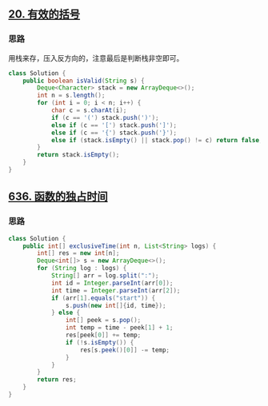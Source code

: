 ## [20. 有效的括号](https://leetcode-cn.com/problems/valid-parentheses/)

### 思路

用栈来存，压入反方向的，注意最后是判断栈非空即可。

```java
class Solution {
    public boolean isValid(String s) {
        Deque<Character> stack = new ArrayDeque<>();
        int n = s.length();
        for (int i = 0; i < n; i++) {
            char c = s.charAt(i);
            if (c == '(') stack.push(')');
            else if (c == '[') stack.push(']');
            else if (c == '{') stack.push('}');
            else if (stack.isEmpty() || stack.pop() != c) return false;
        }
        return stack.isEmpty();
    }
}
```

## [636. 函数的独占时间](https://leetcode-cn.com/problems/exclusive-time-of-functions/)

### 思路

```java
class Solution {
    public int[] exclusiveTime(int n, List<String> logs) {
        int[] res = new int[n];
        Deque<int[]> s = new ArrayDeque<>();
        for (String log : logs) {
            String[] arr = log.split(":");
            int id = Integer.parseInt(arr[0]);
            int time = Integer.parseInt(arr[2]);
            if (arr[1].equals("start")) {
                s.push(new int[]{id, time});
            } else {
                int[] peek = s.pop();
                int temp = time - peek[1] + 1;
                res[peek[0]] += temp;
                if (!s.isEmpty()) {
                    res[s.peek()[0]] -= temp;
                }
            }
        }
        return res;
    }
}
```

